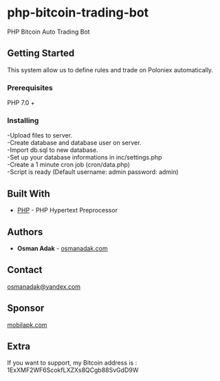 # php-bitcoin-trading-bot

PHP Bitcoin Auto Trading Bot

## Getting Started

This system allow us to define rules and trade on Poloniex automatically.

### Prerequisites

PHP 7.0 +

### Installing

-Upload files to server.<br>
-Create database and database user on server.<br>
-Import db.sql to new database.<br>
-Set up your database informations in inc/settings.php<br>
-Create a 1 minute cron job (cron/data.php)<br>
-Script is ready (Default username: admin password: admin)

## Built With

* [PHP](http://www.php.net/) - PHP Hypertext Preprocessor

## Authors

* **Osman Adak** - [osmanadak.com](http://osmanadak.com/)


## Contact

osmanadak@yandex.com

## Sponsor

[mobilapk.com](https://mobilapk.com/)

## Extra

If you want to support, my Bitcoin address is : 1ExXMF2WF6ScokfLXZXs8QCgb88SvGdD9W
